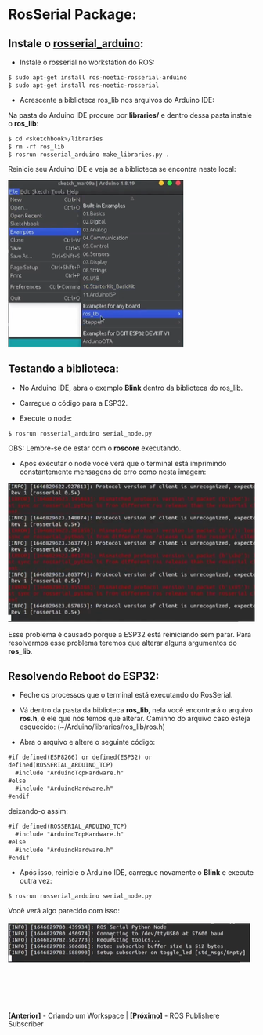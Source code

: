 # RosSerial Package:

## Instale o [**rosserial_arduino**](http://wiki.ros.org/rosserial_arduino/Tutorials/Arduino%20IDE%20Setup):

* Instale o rosserial no workstation do ROS:
```
$ sudo apt-get install ros-noetic-rosserial-arduino
$ sudo apt-get install ros-noetic-rosserial
```

* Acrescente a biblioteca ros_lib nos arquivos do Arduino IDE:

Na pasta do Arduino IDE procure por  **libraries/** e dentro dessa pasta instale o **ros_lib**:

```
$ cd <sketchbook>/libraries
$ rm -rf ros_lib
$ rosrun rosserial_arduino make_libraries.py .
```
Reinicie seu Arduino IDE e veja se a biblioteca se encontra neste local:

![alt text](https://github.com/LuisHBM/curso-piloto-MR01/blob/main/01%20-%20Configurando%20o%20ambiente/1.03%20-%20Pacote%20RosSerial/img/ros_lib.PNG)

## Testando a biblioteca:

* No Arduino IDE, abra o exemplo **Blink** dentro da biblioteca do ros_lib.

* Carregue o código para a ESP32.

* Execute o node:
```
$ rosrun rosserial_arduino serial_node.py
```
OBS: Lembre-se de estar com o **roscore** executando.

* Após executar o node você verá que o terminal está imprimindo constantemente mensagens de erro como nesta imagem:

![alt text](https://github.com/LuisHBM/curso-piloto-MR01/blob/main/01%20-%20Configurando%20o%20ambiente/1.03%20-%20Pacote%20RosSerial/img/ros_lib%20bug.PNG)

Esse problema é causado porque a ESP32 está reiniciando sem parar. Para resolvermos esse problema teremos que alterar alguns argumentos do **ros_lib**.

## Resolvendo Reboot do ESP32:

* Feche os processos que o terminal está executando do RosSerial.

* Vá dentro da pasta da biblioteca **ros_lib**, nela você encontrará o arquivo **ros.h**, é ele que nós temos que alterar.
Caminho do arquivo caso esteja esquecido: (~/Arduino/libraries/ros_lib/ros.h)

* Abra o arquivo e altere o seguinte código:
```
#if defined(ESP8266) or defined(ESP32) or defined(ROSSERIAL_ARDUINO_TCP)
  #include "ArduinoTcpHardware.h"
#else
  #include "ArduinoHardware.h"
#endif
```
deixando-o assim:
```
#if defined(ROSSERIAL_ARDUINO_TCP)
  #include "ArduinoTcpHardware.h"
#else
  #include "ArduinoHardware.h"
#endif
```

* Após isso, reinicie o Arduino IDE, carregue novamente o **Blink** e execute outra vez:
```
$ rosrun rosserial_arduino serial_node.py
```
Você verá algo parecido com isso: <br><br>
![alt text](https://github.com/LuisHBM/curso-piloto-MR01/blob/main/01%20-%20Configurando%20o%20ambiente/1.03%20-%20Pacote%20RosSerial/img/rosrun%20rosserial_arduino.PNG)

<br><br>
---
  **[[Anterior]](https://github.com/LuisHBM/curso-piloto-MR01/tree/main/01%20-%20Configurando%20o%20ambiente/1.02%20-%20Criando%20um%20Workspace)** - Criando um Workspace         | **[[Próximo]](https://github.com/LuisHBM/curso-piloto-MR01/tree/main/01%20-%20Configurando%20o%20ambiente/1.04%20-%20ROS%20Publisher%20e%20Subscriber)** - ROS Publishere Subscriber
